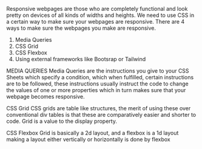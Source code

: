 Responsive webpages are those who are completely functional and look pretty on devices of all kinds of widths and heights. We need to use CSS in a certain way to make sure your webpages are responsive.
There are 4 ways to make sure the webpages you make are responsive.

1. Media Queries
2. CSS Grid
3. CSS Flexbox
4. Using external frameworks like Bootsrap or Tailwind

MEDIA QUERIES
Media Queries are the instructions you give to your CSS Sheets which specify a condition, which when fulfilled, certain instructions are to be followed,
these instructions usually instruct the code to change the values of one or more properties which in turn makes sure that your webpage becomes responsive.

CSS Grid
CSS grids are table like structures, the merit of using these over conventional div tables is that these are comparatively easier and shorter to code.
Grid is a value to the display property.

CSS Flexbox
Grid is basically a 2d layout, and a flexbox is a 1d layout
making a layout either vertically or horizontally is done by flexbox

